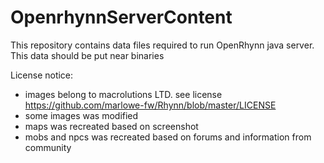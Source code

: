 # OpenrhynnServerContent
This repository contains data files required to run OpenRhynn java server.
This data should be put near binaries

License notice:
- images belong to macrolutions LTD. see license https://github.com/marlowe-fw/Rhynn/blob/master/LICENSE
- some images was modified
- maps was recreated based on screenshot
- mobs and npcs was recreated based on forums and information from community
